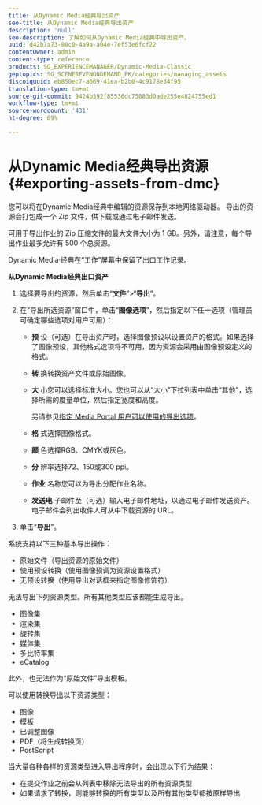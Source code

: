 ```yaml
---
title: 从Dynamic Media经典导出资产
seo-title: 从Dynamic Media经典导出资产
description: 'null'
seo-description: 了解如何从Dynamic Media经典中导出资产。
uuid: d42b7a73-80c0-4a9a-a04e-7ef53e6fcf22
contentOwner: admin
content-type: reference
products: SG_EXPERIENCEMANAGER/Dynamic-Media-Classic
geptopics: SG_SCENESEVENONDEMAND_PK/categories/managing_assets
discoiquuid: eb850ec7-a669-41ea-b2b0-4c9178e34f95
translation-type: tm+mt
source-git-commit: 9424b392f85536dc75083d0ade255e4824755ed1
workflow-type: tm+mt
source-wordcount: '431'
ht-degree: 69%

---
```



# 从Dynamic Media经典导出资源{#exporting-assets-from-dmc}

您可以将在Dynamic Media经典中编辑的资源保存到本地网络驱动器。 导出的资源会打包成一个 Zip 文件，供下载或通过电子邮件发送。

可用于导出作业的 Zip 压缩文件的最大文件大小为 1 GB。另外，请注意，每个导出作业最多允许有 500 个总资源。

Dynamic Media·经典在“工作”屏幕中保留了出口工作记录。

**从Dynamic Media经典出口资产**

1. 选择要导出的资源，然后单击“**文件**”>“**导出**”。
1. 在“导出所选资源”窗口中，单击“**图像选项**”，然后指定以下任一选项（管理员可确定哪些选项对用户可用）：

   * **预**
设（可选）在导出资产时，选择图像预设以设置资产的格式。如果选择了图像预设，其他格式选项将不可用，因为资源会采用由图像预设定义的格式。

   * **转**
换转换资产文件或原始图像。

   * **大**
小您可以选择标准大小。您也可以从“大小”下拉列表中单击“其他”，选择所需的度量单位，然后指定宽度和高度。

      另请参见[指定 Media Portal 用户可以使用的导出选项](specifying-export-options-available-media.md#specifying_export_options_available_to_media_portal_users)。

   * **格**
式选择图像格式。

   * **颜**
色选择RGB、CMYK或灰色。

   * **分**
辨率选择72、150或300 ppi。

   * **作业**
名称您可以为导出分配作业名称。

   * **发送电**
子邮件至（可选）输入电子邮件地址，以通过电子邮件发送资产。电子邮件会列出收件人可从中下载资源的 URL。

1. 单击“**导出**”。

系统支持以下三种基本导出操作：

* 原始文件（导出资源的原始文件）
* 使用预设转换（使用图像预调为资源设置格式）
* 无预设转换（使用导出对话框来指定图像修饰符）

无法导出下列资源类型。所有其他类型应该都能生成导出。

* 图像集
* 渲染集
* 旋转集
* 媒体集
* 多比特率集
* eCatalog

此外，也无法作为“原始文件”导出模板。

可以使用转换导出以下资源类型：

* 图像
* 模板
* 已调整图像
* PDF（将生成转换页）
* PostScript

当大量各种各样的资源类型进入导出程序时，会出现以下行为结果：

* 在提交作业之前会从列表中移除无法导出的所有资源类型
* 如果请求了转换，则能够转换的所有类型以及所有其他类型都按原样导出


